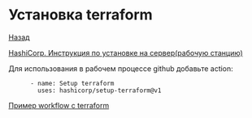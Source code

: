 # Установка terraform
[Назад](https://github.com/BanLex/my_notes/blob/main/terraform/readme.md)

[HashiCorp. Инструкция по установке на сервер(рабочую станцию)](https://learn.hashicorp.com/tutorials/terraform/install-cli)

Для использования в рабочем процессе github добавьте action:
```
      - name: Setup terraform
        uses: hashicorp/setup-terraform@v1
```
[Пример workflow с terraform](https://github.com/BanLex/example_webapp/blob/main/.github/workflows/Deploy%20infrastructure%20with%20Terraform.yml)
